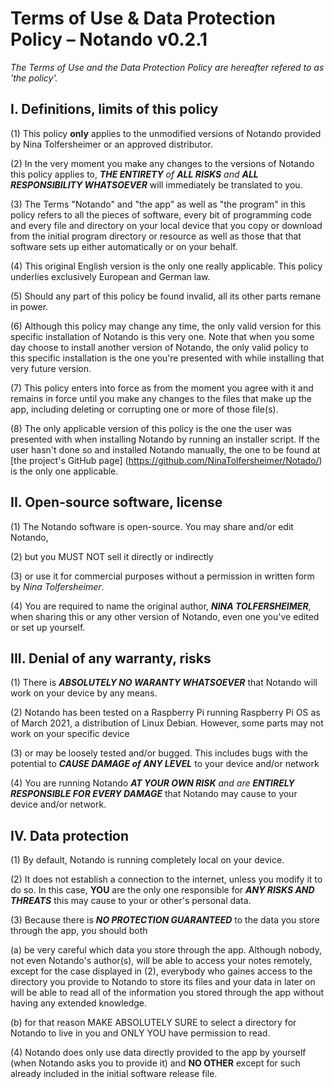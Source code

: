 # Terms of Use & Data Protection Policy – Notando v0.2.1

_The Terms of Use and the Data Protection Policy are hereafter refered to as 'the policy'._

## I. Definitions, limits of this policy
(1) This policy **only** applies to the unmodified versions of Notando provided by Nina Tolfersheimer or an approved distributor.

(2) In the very moment you make any changes to the versions of Notando this policy applies to, _**THE ENTIRETY** of **ALL RISKS** and **ALL RESPONSIBILITY WHATSOEVER**_ will immediately be translated to you.

(3) The Terms "Notando" and "the app" as well as "the program" in this policy refers to all the pieces of software, every bit of programming code and every file and directory on your local device that you copy or download from the initial program directory or resource as well as those that that software sets up either automatically or on your behalf.

(4) This original English version is the only one really applicable. This policy underlies exclusively European and German law.

(5) Should any part of this policy be found invalid, all its other parts remane in power.

(6) Although this policy may change any time, the only valid version for this specific installation of Notando is this very one. Note that when you some day choose to install another version of Notando, the only valid policy to this specific installation is the one you\'re presented with while installing that very future version.

(7) This policy enters into force as from the moment you agree with it and remains in force until you make any changes to the files that make up the app, including deleting or corrupting one or more of those file(s).

(8) The only applicable version of this policy is the one the user was presented with when installing Notando by running an installer script. If the user hasn't done so and installed Notando manually, the one to be found at [the project's GitHub page] (https://github.com/NinaTolfersheimer/Notado/) is the only one applicable.

## II. Open-source software, license
(1) The Notando software is open-source. You may share and/or edit Notando,

(2) but you MUST NOT sell it directly or indirectly

(3) or use it for commercial purposes without a permission in written form by *Nina Tolfersheimer*.

(4) You are required to name the original author, _**NINA TOLFERSHEIMER**_, when sharing this or any other version of Notando, even one you\'ve edited or set up yourself.

## III. Denial of any warranty, risks
(1) There is _**ABSOLUTELY NO WARANTY WHATSOEVER**_ that Notando will work on your device by any means.

(2) Notando has been tested on a Raspberry Pi running Raspberry Pi OS as of March 2021, a distribution of Linux Debian. However, some parts may not work on your specific device

(3) or may be loosely tested and/or bugged. This includes bugs with the potential to _**CAUSE DAMAGE of ANY LEVEL**_ to your device and/or network

(4) You are running Notando _**AT YOUR OWN RISK** and are **ENTIRELY RESPONSIBLE FOR EVERY DAMAGE**_ that Notando may cause to your device and/or network.

## IV. Data protection
(1) By default, Notando is running completely local on your device.

(2) It does not establish a connection to the internet, unless you modify it to do so. In this case, **YOU** are the only one responsible for _**ANY RISKS AND THREATS**_ this may cause to your or other's personal data.

(3) Because there is _**NO PROTECTION GUARANTEED**_ to the data you store through the app, you should both

   (a) be very careful which data you store through the app. Although nobody, not even Notando\'s author(s), will be able to access your notes remotely, except for the case displayed in (2), everybody who gaines access to the directory you provide to Notando to store its files and your data in later on will be able to read all of the information you stored through the app without having any extended knowledge.
      
   (b) for that reason MAKE ABSOLUTELY SURE to select a directory for Notando to live in you and ONLY YOU have permission to read.
      
(4) Notando does only use data directly provided to the app by yourself (when Notando asks you to provide it) and **NO OTHER** except for such already included in the initial software release file.
